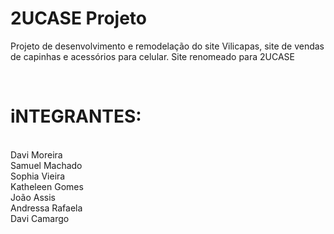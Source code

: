 # 2UCASE Projeto
Projeto de desenvolvimento e remodelação do site Vilicapas, site de vendas de capinhas e acessórios para celular.
Site renomeado para 2UCASE

<br>
<h1>iNTEGRANTES:</h1><br>
Davi Moreira<br>
Samuel Machado<br>
Sophia Vieira<br>
Katheleen Gomes<br>
João Assis<br>
Andressa Rafaela<br>
Davi Camargo<br>
